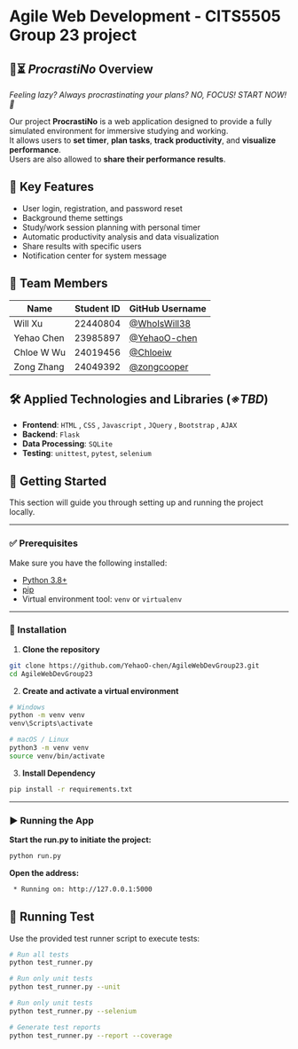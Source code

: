 # Agile Web Development - CITS5505 Group 23 project

## 📝⏳ *ProcrastiNo* Overview  
*Feeling lazy? Always procrastinating your plans? NO, FOCUS! START NOW! 🫵*

Our project **ProcrastiNo** is a web application designed to provide a fully simulated environment for immersive studying and working.<br> It allows users to **set timer**, **plan tasks**, **track productivity**, and **visualize performance**. <br> Users are also allowed to **share their performance results**.

## 🎯 Key Features 
- User login, registration, and password reset
- Background theme settings
- Study/work session planning with personal timer
- Automatic productivity analysis and data visualization
- Share results with specific users
- Notification center for system message

## 👥 Team Members
| Name         | Student ID | GitHub Username   |
|--------------|------------|-------------------|
| Will Xu      | 22440804   | [@WhoIsWill38](https://github.com/WhoIsWill38)|
| Yehao Chen   | 23985897   | [@YehaoO-chen](https://github.com/YehaoO-chen)|
| Chloe W Wu   | 24019456   | [@Chloeiw](https://github.com/Chloeiw)        |
| Zong Zhang   | 24049392   | [@zongcooper](https://github.com/zongcooper)  |


## 🛠️ Applied Technologies and Libraries (*※TBD*)
- **Frontend**: `HTML` , `CSS` , `Javascript` , `JQuery` , `Bootstrap` , `AJAX`
- **Backend**: `Flask` 
- **Data Processing**: `SQLite`
- **Testing**: `unittest`, `pytest`, `selenium`

## 🚀 Getting Started

This section will guide you through setting up and running the project locally.

---

### ✅ Prerequisites

Make sure you have the following installed:

- [Python 3.8+](https://www.python.org/)
- [pip](https://pip.pypa.io/)
- Virtual environment tool: `venv` or `virtualenv` 

---

### 🔧 Installation

1. **Clone the repository**

```bash
git clone https://github.com/YehaoO-chen/AgileWebDevGroup23.git
cd AgileWebDevGroup23
```
2. **Create and activate a virtual environment**

```bash
# Windows
python -m venv venv
venv\Scripts\activate

# macOS / Linux
python3 -m venv venv
source venv/bin/activate
```
3. **Install Dependency**
```bash
pip install -r requirements.txt
```

---

### ▶️ Running the App

**Start the run.py to initiate the project:**
```bash
python run.py
```

**Open the address:**
```bash
 * Running on: http://127.0.0.1:5000
```



## 🔬 Running Test
Use the provided test runner script to execute tests:

```bash
# Run all tests
python test_runner.py

# Run only unit tests
python test_runner.py --unit

# Run only unit tests
python test_runner.py --selenium

# Generate test reports
python test_runner.py --report --coverage
```